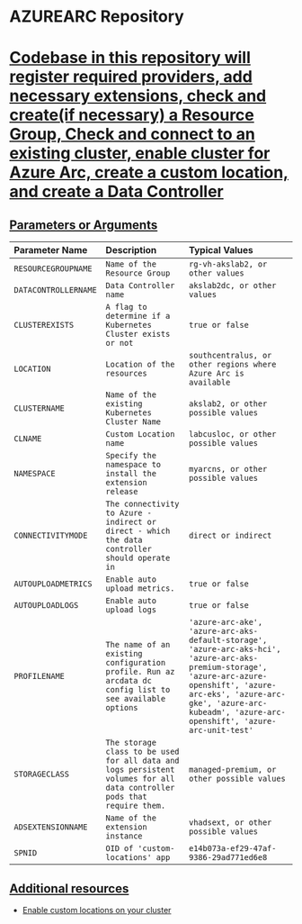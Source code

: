 # AZUREARC Repository


# <u>Codebase in this repository will register required providers, add necessary extensions, check and create(if necessary) a Resource Group, Check and connect to an existing cluster, enable cluster for Azure Arc, create a custom location, and create a Data Controller </u>




## <u>Parameters or Arguments</u>

|Parameter Name|Description|Typical Values|
|:--|:--|:--|
|`RESOURCEGROUPNAME`|`Name of the Resource Group`|`rg-vh-akslab2, or other values`|
|`DATACONTROLLERNAME`|`Data Controller name`|`akslab2dc, or other values`|
|`CLUSTEREXISTS`|`A flag to determine if a Kubernetes Cluster exists or not`|`true or false`|
|`LOCATION`|`Location of the resources`|`southcentralus, or other regions where Azure Arc is available`|
|`CLUSTERNAME`|`Name of the existing Kubernetes Cluster Name`|`akslab2, or other possible values`|
|`CLNAME`|`Custom Location name`|`labcusloc, or other possible values`|
|`NAMESPACE`|`Specify the namespace to install the extension release`|`myarcns, or other possible values`|
|`CONNECTIVITYMODE`|`The connectivity to Azure - indirect or direct - which the data controller should operate in`|`direct or indirect`|
|`AUTOUPLOADMETRICS`|`Enable auto upload metrics.`|`true or false`|
|`AUTOUPLOADLOGS`|`Enable auto upload logs`|`true or false`|
|`PROFILENAME`|`The name of an existing configuration profile. Run az arcdata dc config list to see available options`|`'azure-arc-ake', 'azure-arc-aks-default-storage', 'azure-arc-aks-hci', 'azure-arc-aks-premium-storage', 'azure-arc-azure-openshift', 'azure-arc-eks', 'azure-arc-gke', 'azure-arc-kubeadm', 'azure-arc-openshift', 'azure-arc-unit-test'`|
|`STORAGECLASS`|`The storage class to be used for all data and logs persistent volumes for all data controller pods that require them.`|`managed-premium, or other possible values`|
|`ADSEXTENSIONNAME`|`Name of the extension instance`|`vhadsext, or other possible values`|
|`SPNID`|`OID of 'custom-locations' app`|`e14b073a-ef29-47af-9386-29ad771ed6e8`|


## <u>Additional resources</u>

- [Enable custom locations on your cluster](https://learn.microsoft.com/en-us/azure/azure-arc/kubernetes/custom-locations#enable-custom-locations-on-your-cluster)

